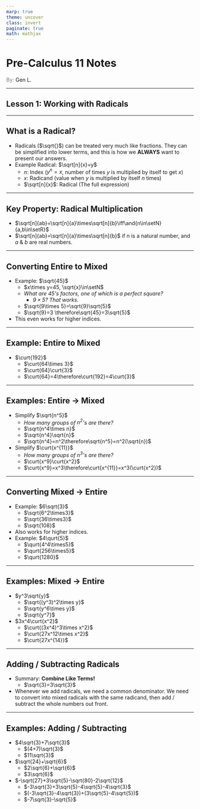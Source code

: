 ```yaml
---
marp: true
theme: uncover
class: invert
paginate: true
math: mathjax
---
```


$\newcommand{\and}[2]{#1 \land #2}$
$\newcommand{\setN}{\mathbb{N}}$
$\renewcommand{\nrt}[2][]{\sqrt[#1]{#2}}$

# <!--fit--> Pre-Calculus 11 Notes
<span style="color:grey">By:</span> Gen L.

<!--_footer: In partnership with Hyperion University, 2023-->

$\newcommand{\setR}{\mathbb{R}}$
$\newcommand{\curt}[1]{\sqrt[3]{#1}}$
$\newcommand{\qurt}[1]{\sqrt[4]{#1}}$

---

## Lesson 1: Working with Radicals

---

## What is a Radical?

* Radicals ($\sqrt{}$) can be treated very much like fractions. They can be simplified into lower terms, and this is how we **ALWAYS** want to present our answers.
* Example Radical: $\sqrt[n]{x}=y$
    * $n$: Index ($y^n=x$, number of times $y$ is multiplied by itself to get $x$)
    * $x$: Radicand (value when $y$ is multiplied by itself $n$ times)
    * $\sqrt[n]{x}$: Radical (The full expression)

---

## Key Property: Radical Multiplication

* $\sqrt[n]{ab}=\sqrt[n]{a}\times\sqrt[n]{b}\iff\and{n\in\setN}{a,b\in\setR}$
* $\sqrt[n]{ab}=\sqrt[n]{a}\times\sqrt[n]{b}$ if $n$ is a natural number, and $a$ & $b$ are real numbers.

---

## Converting Entire to Mixed

* Example: $\sqrt{45}$
    * $x\times y=45, \sqrt{x}\in\setN$
    * *What are 45's factors, one of which is a perfect square?*
        * *$9\times 5$? That works.*
    * $\sqrt{9\times 5}=\sqrt{9}\sqrt{5}$
    * $\sqrt{9}=3 \therefore\sqrt{45}=3\sqrt{5}$ 
* This even works for higher indices.

---

## Example: Entire to Mixed

* $\curt{192}$
    * $\curt{64\times 3}$
    * $\curt{64}\curt{3}$
    * $\curt{64}=4\therefore\curt{192}=4\curt{3}$

---

## Examples: Entire $\rightarrow$ Mixed

* Simplify $\sqrt{n^5}$
    * *How many groups of $n^2$'s are there?*
    * $\sqrt{n^4\times n}$
    * $\sqrt{n^4}\sqrt{n}$
    * $\sqrt{n^4}=n^2\therefore\sqrt{n^5}=n^2(\sqrt{n})$
* Simplify $\curt{x^{11}}$
    * *How many groups of $n^3$'s are there?*
    * $\curt{x^9}\curt{x^2}$
    * $\curt{x^9}=x^3\therefore\curt{x^{11}}=x^3(\curt{x^2})$

---

## Converting Mixed $\rightarrow$ Entire

* Example: $6\sqrt{3}$
    * $\sqrt{6^2\times3}$
    * $\sqrt{36\times3}$
    * $\sqrt{108}$
* Also works for higher indices.
* Example: $4\qurt{5}$
    * $\qurt{4^4\times5}$
    * $\qurt{256\times5}$
    * $\qurt{1280}$

---

## Examples: Mixed $\rightarrow$ Entire

* $y^3\sqrt{y}$
    * $\sqrt{(y^3)^2\times y}$
    * $\sqrt{y^6\times y}$
    * $\sqrt{y^7}$
* $3x^4\curt{x^2}$
    * $\curt{(3x^4)^3\times x^2}$
    * $\curt{27x^12\times x^2}$
    * $\curt{27x^{14}}$

---

## Adding / Subtracting Radicals

* Summary: **Combine Like Terms!**
    * $\sqrt{3}=3\sqrt{3}$
* Whenever we add radicals, we need a common denominator. We need to convert into mixed radicals with the same radicand, then add / subtract the whole numbers out front.

---

## Examples: Adding / Subtracting

* $4\sqrt{3}+7\sqrt{3}$
    * $(4+7)\sqrt{3}$
    * $11\sqrt{3}$
* $\sqrt{24}+\sqrt{6}$
    * $2\sqrt{6}+\sqrt{6}$
    * $3\sqrt{6}$
* $-\sqrt{27}+3\sqrt{5}-\sqrt{80}-2\sqrt{12}$
    * $-3\sqrt{3}+3\sqrt{5}-4\sqrt{5}-4\sqrt{3}$
    * $(-3\sqrt{3}-4\sqrt{3})+(3\sqrt{5}-4\sqrt{5})$
    * $-7\sqrt{3}-\sqrt{5}$

